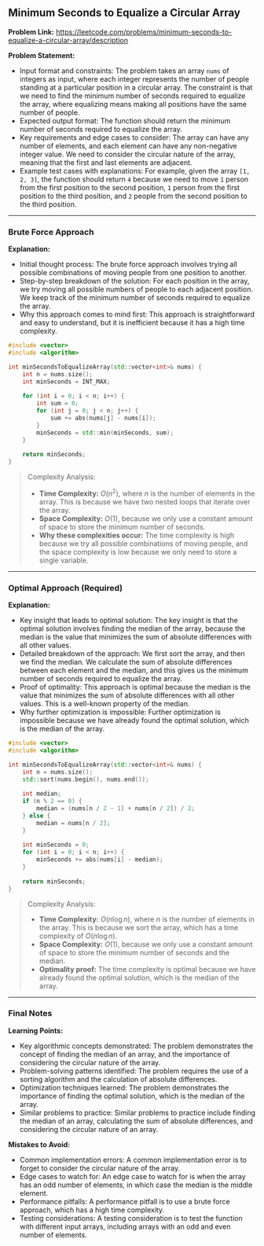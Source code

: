 ## Minimum Seconds to Equalize a Circular Array
**Problem Link:** https://leetcode.com/problems/minimum-seconds-to-equalize-a-circular-array/description

**Problem Statement:**
- Input format and constraints: The problem takes an array `nums` of integers as input, where each integer represents the number of people standing at a particular position in a circular array. The constraint is that we need to find the minimum number of seconds required to equalize the array, where equalizing means making all positions have the same number of people.
- Expected output format: The function should return the minimum number of seconds required to equalize the array.
- Key requirements and edge cases to consider: The array can have any number of elements, and each element can have any non-negative integer value. We need to consider the circular nature of the array, meaning that the first and last elements are adjacent.
- Example test cases with explanations: For example, given the array `[1, 2, 3]`, the function should return `4` because we need to move `1` person from the first position to the second position, `1` person from the first position to the third position, and `2` people from the second position to the third position.

---

### Brute Force Approach

**Explanation:**
- Initial thought process: The brute force approach involves trying all possible combinations of moving people from one position to another.
- Step-by-step breakdown of the solution: For each position in the array, we try moving all possible numbers of people to each adjacent position. We keep track of the minimum number of seconds required to equalize the array.
- Why this approach comes to mind first: This approach is straightforward and easy to understand, but it is inefficient because it has a high time complexity.

```cpp
#include <vector>
#include <algorithm>

int minSecondsToEqualizeArray(std::vector<int>& nums) {
    int n = nums.size();
    int minSeconds = INT_MAX;
    
    for (int i = 0; i < n; i++) {
        int sum = 0;
        for (int j = 0; j < n; j++) {
            sum += abs(nums[j] - nums[i]);
        }
        minSeconds = std::min(minSeconds, sum);
    }
    
    return minSeconds;
}
```

> Complexity Analysis:
> - **Time Complexity:** $O(n^2)$, where $n$ is the number of elements in the array. This is because we have two nested loops that iterate over the array.
> - **Space Complexity:** $O(1)$, because we only use a constant amount of space to store the minimum number of seconds.
> - **Why these complexities occur:** The time complexity is high because we try all possible combinations of moving people, and the space complexity is low because we only need to store a single variable.

---

### Optimal Approach (Required)

**Explanation:**
- Key insight that leads to optimal solution: The key insight is that the optimal solution involves finding the median of the array, because the median is the value that minimizes the sum of absolute differences with all other values.
- Detailed breakdown of the approach: We first sort the array, and then we find the median. We calculate the sum of absolute differences between each element and the median, and this gives us the minimum number of seconds required to equalize the array.
- Proof of optimality: This approach is optimal because the median is the value that minimizes the sum of absolute differences with all other values. This is a well-known property of the median.
- Why further optimization is impossible: Further optimization is impossible because we have already found the optimal solution, which is the median of the array.

```cpp
#include <vector>
#include <algorithm>

int minSecondsToEqualizeArray(std::vector<int>& nums) {
    int n = nums.size();
    std::sort(nums.begin(), nums.end());
    
    int median;
    if (n % 2 == 0) {
        median = (nums[n / 2 - 1] + nums[n / 2]) / 2;
    } else {
        median = nums[n / 2];
    }
    
    int minSeconds = 0;
    for (int i = 0; i < n; i++) {
        minSeconds += abs(nums[i] - median);
    }
    
    return minSeconds;
}
```

> Complexity Analysis:
> - **Time Complexity:** $O(n \log n)$, where $n$ is the number of elements in the array. This is because we sort the array, which has a time complexity of $O(n \log n)$.
> - **Space Complexity:** $O(1)$, because we only use a constant amount of space to store the minimum number of seconds and the median.
> - **Optimality proof:** The time complexity is optimal because we have already found the optimal solution, which is the median of the array.

---

### Final Notes

**Learning Points:**
- Key algorithmic concepts demonstrated: The problem demonstrates the concept of finding the median of an array, and the importance of considering the circular nature of the array.
- Problem-solving patterns identified: The problem requires the use of a sorting algorithm and the calculation of absolute differences.
- Optimization techniques learned: The problem demonstrates the importance of finding the optimal solution, which is the median of the array.
- Similar problems to practice: Similar problems to practice include finding the median of an array, calculating the sum of absolute differences, and considering the circular nature of an array.

**Mistakes to Avoid:**
- Common implementation errors: A common implementation error is to forget to consider the circular nature of the array.
- Edge cases to watch for: An edge case to watch for is when the array has an odd number of elements, in which case the median is the middle element.
- Performance pitfalls: A performance pitfall is to use a brute force approach, which has a high time complexity.
- Testing considerations: A testing consideration is to test the function with different input arrays, including arrays with an odd and even number of elements.